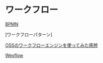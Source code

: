 # ワークフロー #

[BPMN](https://ja.wikipedia.org/wiki/%E3%83%93%E3%82%B8%E3%83%8D%E3%82%B9%E3%83%97%E3%83%AD%E3%82%BB%E3%82%B9%E3%83%A2%E3%83%87%E3%83%AA%E3%83%B3%E3%82%B0%E8%A1%A8%E8%A8%98%E6%B3%95)

[ワークフローパターン]

[OSSのワークフローエンジンを使ってみた感想](https://qiita.com/toyama0919/items/9c9e3fd5c8a92a7b7686)

[Wexflow](https://wexflow.github.io/)
